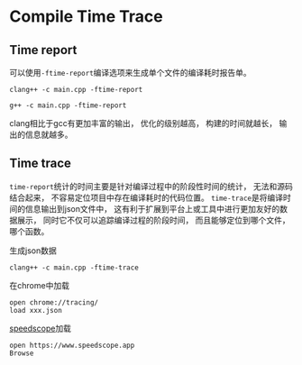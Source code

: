 # Compile Time Trace

## Time report

可以使用`-ftime-report`编译选项来生成单个文件的编译耗时报告单。

```shell
clang++ -c main.cpp -ftime-report

g++ -c main.cpp -ftime-report
```

clang相比于gcc有更加丰富的输出， 优化的级别越高， 构建的时间就越长， 输出的信息就越多。

## Time trace

`time-report`统计的时间主要是针对编译过程中的阶段性时间的统计， 无法和源码结合起来， 不容易定位项目中存在编译耗时的代码位置。 `time-trace`是将编译时间的信息输出到json文件中， 这有利于扩展到平台上或工具中进行更加友好的数据展示， 同时它不仅可以追踪编译过程的阶段时间， 而且能够定位到哪个文件， 哪个函数。

生成json数据

```shell
clang++ -c main.cpp -ftime-trace
```

在chrome中加载

```shell
open chrome://tracing/
load xxx.json
```

[speedscope](https://github.com/jlfwong/speedscope)加载

```shell
open https://www.speedscope.app
Browse
```
